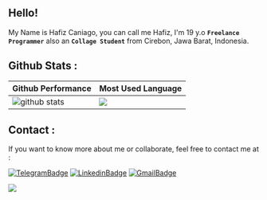 ## Hello!

My Name is Hafiz Caniago, you can call me Hafiz, I'm 19 y.o **`Freelance Programmer`** also an **`Collage Student`** from Cirebon, Jawa Barat, Indonesia. <br> 

## Github Stats :

| Github Performance | Most Used Language |
| --- | --- |
| ![github stats](https://github-readme-stats.vercel.app/api?username=hafizcode02&show_icons=true&theme=tokyonight) | <img src="https://github-readme-stats.vercel.app/api/top-langs/?username=hafizcode02&layout=compact&theme=tokyonight"> |


## Contact :
If you want to know more about me or collaborate, feel free to contact me at :

[![TelegramBadge](https://img.shields.io/badge/Telegram-2CA5E0?style=for-the-badge&logo=telegram&logoColor=white)](https://t.me/hafizcode02)
[![LinkedinBadge](https://img.shields.io/badge/LinkedIn-0077B5?style=for-the-badge&logo=linkedin&logoColor=white)](https://www.linkedin.com/in/hafiz-caniago)
[![GmailBadge](https://img.shields.io/badge/Gmail-D14836?style=for-the-badge&logo=gmail&logoColor=white)](mailto:hafizcode02@gmail.com)

![](http://estruyf-github.azurewebsites.net/api/VisitorHit?user=hafizcode02&repo=hafizcode02&countColorcountColor)  
